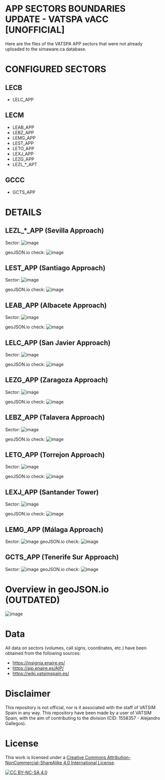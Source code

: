 # APP SECTORS BOUNDARIES UPDATE - VATSPA vACC [UNOFFICIAL]
Here are the files of the VATSPA APP sectors that were not already uploaded to the simaware.ca database.

# CONFIGURED SECTORS
## LECB
- LELC_APP

## LECM
- LEAB_APP
- LEBZ_APP
- LEMG_APP
- LEST_APP
- LETO_APP
- LEXJ_APP
- LEZG_APP
- LEZL_*_APT

## GCCC
- GCTS_APP

# DETAILS

## LEZL_*_APP (Sevilla Approach)

Sector:
![image](https://github.com/ImAlex28/app-boundaries-vatspa-2023/assets/115694318/e64d4004-1413-4de8-a90b-8e9e25a72d99)

geoJSON.io check:
![image](https://github.com/ImAlex28/app-boundaries-vatspa-2023/assets/115694318/af2dcf5b-4a7a-4a7e-8ee0-3d7a71a03c48)


## LEST_APP (Santiago Approach)

Sector:
![image](https://user-images.githubusercontent.com/115694318/233168751-8641a727-2d17-4f1f-96a7-c89414ffe8ee.png)

geoJSON.io check:
![image](https://user-images.githubusercontent.com/115694318/233358330-13f0d0da-586a-470b-b45a-5db5ae698969.png)


## LEAB_APP (Albacete Approach)

Sector: 
![image](https://user-images.githubusercontent.com/115694318/233068282-eb4bfef3-be97-4230-ab41-7bd49b7d2e23.png)

geoJSON.io check:
![image](https://user-images.githubusercontent.com/115694318/233356198-dda7d062-9988-42c2-8658-ce6cd6dc6643.png)

## LELC_APP (San Javier Approach)

Sector:
![image](https://user-images.githubusercontent.com/115694318/233168603-e7689555-c65d-4842-8730-53dab6d52697.png)

geoJSON.io check:
![image](https://user-images.githubusercontent.com/115694318/233363925-6949e8b7-485c-4b48-b0f9-2d3beb95d4e5.png)


## LEZG_APP (Zaragoza Approach)

Sector:
![image](https://user-images.githubusercontent.com/115694318/233182465-39cb473b-83da-4ba2-9caa-1b326ffc2452.png)

geoJSON.io check:
![image](https://user-images.githubusercontent.com/115694318/233356269-2ad6a332-447f-4cef-a131-a9980ea76e3c.png)


## LEBZ_APP (Talavera Approach)

Sector:
![image](https://user-images.githubusercontent.com/115694318/233347235-ae458fef-340c-4936-ab2b-a0adb2a7f753.png)

geoJSON.io check:
![image](https://user-images.githubusercontent.com/115694318/233359246-e3d2752d-b297-4bea-86bf-b61811f19c0e.png)

## LETO_APP (Torrejon Approach)

Sector:
![image](https://user-images.githubusercontent.com/115694318/233360173-734d19b5-2545-4b68-904a-05c4e62e6085.png)

geoJSON.io check:
![image](https://user-images.githubusercontent.com/115694318/233365015-327a25df-d967-472a-a23a-ec0681a036e8.png)

## LEXJ_APP (Santander Tower)

Sector:
![image](https://user-images.githubusercontent.com/115694318/233414914-8a980f8d-1fb9-4f43-a7be-cb1caa683adb.png)

geoJSON.io check:
![image](https://user-images.githubusercontent.com/115694318/233403945-4d67738b-8892-4ee3-9420-1d837742d88d.png)

## LEMG_APP (Málaga Approach)

Sector:
![image](https://github.com/ImAlex28/app-boundaries-vatspa-2023/assets/115694318/db6ec17c-637d-4cf2-a87a-b2152bf32bc5)
geoJSON.io check:
![image](https://github.com/ImAlex28/app-boundaries-vatspa-2023/assets/115694318/0672420f-4baa-4edc-9bc5-04974f95046e)

## GCTS_APP (Tenerife Sur Approach)

Sector:
![image](https://github.com/ImAlex28/app-boundaries-vatspa-2023/assets/115694318/c2e36c73-dfb4-4fa7-81aa-217b718d737e)
geoJSON.io check:
![image](https://github.com/ImAlex28/app-boundaries-vatspa-2023/assets/115694318/c21267ee-51e7-4755-9ce9-abdda6bcf625)





# Overview in geoJSON.io (OUTDATED)
![image](https://user-images.githubusercontent.com/115694318/233420061-d70253bb-9a21-4a71-92f7-12fadcc0d60d.png)




# Data
All data on sectors (volumes, call signs, coordinates, etc.) have been obtained from the following sources:
- https://insignia.enaire.es/ 
- https://aip.enaire.es/AIP/
- https://wiki.vatsimspain.es/

# Disclaimer
This repository is not official, nor is it associated with the staff of VATSIM Spain in any way. This repository have been made by a user of VATSIM Spain, with the aim of contributing to the division (CID: 1558357 - Alejandro Gallegos).





# License
 
This work is licensed under a
[Creative Commons Attribution-NonCommercial-ShareAlike 4.0 International License][cc-by-nc-sa].

[![CC BY-NC-SA 4.0][cc-by-nc-sa-image]][cc-by-nc-sa]

[cc-by-nc-sa]: http://creativecommons.org/licenses/by-nc-sa/4.0/
[cc-by-nc-sa-image]: https://licensebuttons.net/l/by-nc-sa/4.0/88x31.png
[cc-by-nc-sa-shield]: https://img.shields.io/badge/License-CC%20BY--NC--SA%204.0-lightgrey.svg




